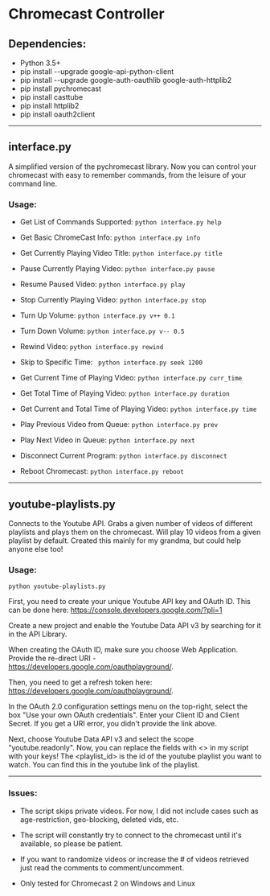 # Chromecast Controller


## Dependencies:
* Python 3.5+
* pip install --upgrade google-api-python-client
* pip install --upgrade google-auth-oauthlib google-auth-httplib2
* pip install pychromecast
* pip install casttube
* pip install httplib2
* pip install oauth2client

---

## interface.py

A simplified version of the pychromecast library. Now you can control your chromecast with easy to remember commands, from the leisure of your command line.

### Usage:

* Get List of Commands Supported: ``` python interface.py help ```

* Get Basic ChromeCast Info: ``` python interface.py info ```

* Get Currently Playing Video Title: ``` python interface.py title ```

* Pause Currently Playing Video: ``` python interface.py pause ```

* Resume Paused Video: ``` python interface.py play ```

* Stop Currently Playing Video: ``` python interface.py stop ```

* Turn Up Volume: ``` python interface.py v++ 0.1 ```

* Turn Down Volume: ``` python interface.py v-- 0.5 ```

* Rewind Video: ``` python interface.py rewind ```

* Skip to Specific Time: ``` python interface.py seek 1200```

* Get Current Time of Playing Video: ``` python interface.py curr_time ```

* Get Total Time of Playing Video: ``` python interface.py duration ```

* Get Current and Total Time of Playing Video: ``` python interface.py time ```

* Play Previous Video from Queue: ``` python interface.py prev ```

* Play Next Video in Queue: ``` python interface.py next ```

* Disconnect Current Program: ``` python interface.py disconnect ```

* Reboot Chromecast: ``` python interface.py reboot ```

---

## youtube-playlists.py

Connects to the Youtube API. Grabs a given number of videos of different playlists and plays them on the chromecast. Will play 10 videos from a given playlist by default. Created this mainly for my grandma, but could help anyone else too!

### Usage:

``` python youtube-playlists.py ```

First, you need to create your unique Youtube API key and OAuth ID. 
This can be done here: https://console.developers.google.com/?pli=1

Create a new project and enable the Youtube Data API v3 by searching for it in the API Library.

When creating the OAuth ID, make sure you choose Web Application. Provide the re-direct URI - https://developers.google.com/oauthplayground/.

Then, you need to get a refresh token here: https://developers.google.com/oauthplayground/.

In the OAuth 2.0 configuration settings menu on the top-right, select the box "Use your own OAuth credentials".
Enter your Client ID and Client Secret. If you get a URI error, you didn't provide the link above.

Next, choose Youtube Data API v3 and select the scope "youtube.readonly". Now, you can replace the fields with <> in my script with your keys!
The <playlist_id> is the id of the youtube playlist you want to watch. You can find this in the youtube link of the playlist.

---

### Issues:
* The script skips private videos. For now, I did not include cases such as age-restriction, geo-blocking, deleted vids, etc.

* The script will constantly try to connect to the chromecast until it's available, so please be patient.

* If you want to randomize videos or increase the # of videos retrieved just read the comments to comment/uncomment.

* Only tested for Chromecast 2 on Windows and Linux
